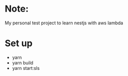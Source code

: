 # Note:
My personal test project to learn nestjs with aws lambda

# Set up
  - yarn
  - yarn build
  - yarn start:sls
